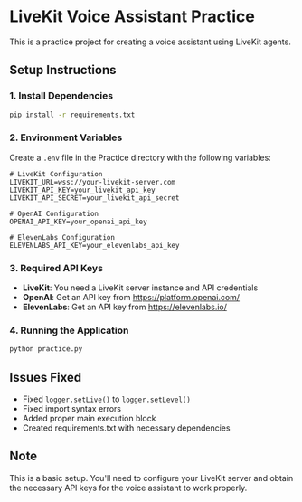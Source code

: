 # LiveKit Voice Assistant Practice

This is a practice project for creating a voice assistant using LiveKit agents.

## Setup Instructions

### 1. Install Dependencies
```bash
pip install -r requirements.txt
```

### 2. Environment Variables
Create a `.env` file in the Practice directory with the following variables:

```
# LiveKit Configuration
LIVEKIT_URL=wss://your-livekit-server.com
LIVEKIT_API_KEY=your_livekit_api_key
LIVEKIT_API_SECRET=your_livekit_api_secret

# OpenAI Configuration
OPENAI_API_KEY=your_openai_api_key

# ElevenLabs Configuration
ELEVENLABS_API_KEY=your_elevenlabs_api_key
```

### 3. Required API Keys
- **LiveKit**: You need a LiveKit server instance and API credentials
- **OpenAI**: Get an API key from https://platform.openai.com/
- **ElevenLabs**: Get an API key from https://elevenlabs.io/

### 4. Running the Application
```bash
python practice.py
```

## Issues Fixed
- Fixed `logger.setLive()` to `logger.setLevel()`
- Fixed import syntax errors
- Added proper main execution block
- Created requirements.txt with necessary dependencies

## Note
This is a basic setup. You'll need to configure your LiveKit server and obtain the necessary API keys for the voice assistant to work properly.
